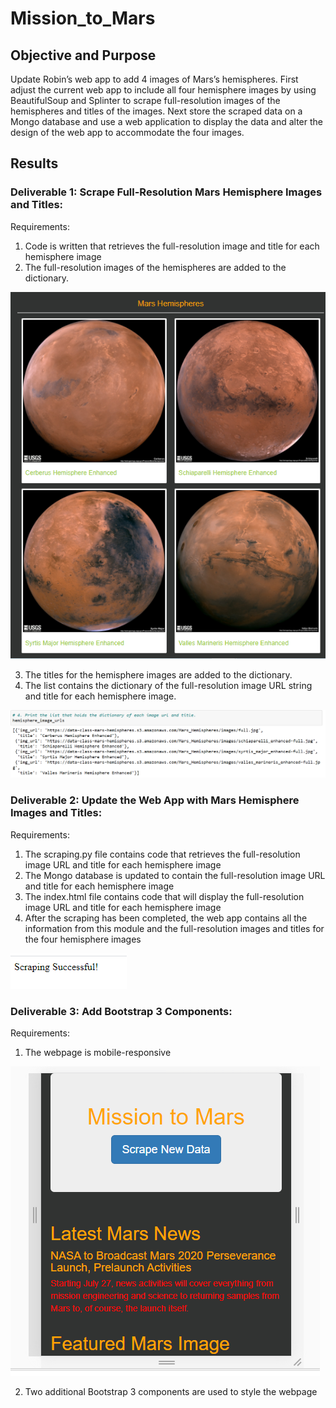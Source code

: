 # Mission_to_Mars

## Objective and Purpose
Update Robin’s web app to add 4 images of Mars’s hemispheres. First adjust the current web app to include all four hemisphere images by using BeautifulSoup and Splinter to scrape full-resolution images of the hemispheres and titles of the images. Next store the scraped data on a Mongo database and use a web application to display the data and alter the design of the web app to accommodate the four images.
## Results
### Deliverable 1: Scrape Full-Resolution Mars Hemisphere Images and Titles:
Requirements:
1.	Code is written that retrieves the full-resolution image and title for each hemisphere image
2.	The full-resolution images of the hemispheres are added to the dictionary. 

![Mars_Hemispheres]( https://github.com/fletchrk/Mission_to_Mars/blob/main/Resources/Mars_Hemispheres.png)

3.	The titles for the hemisphere images are added to the dictionary. 
4.	The list contains the dictionary of the full-resolution image URL string and title for each hemisphere image.

![Hemisphere_List]( https://github.com/fletchrk/Mission_to_Mars/blob/main/Resources/Hemisphere_List.png)

### Deliverable 2: Update the Web App with Mars Hemisphere Images and Titles:
Requirements:
1.	The scraping.py file contains code that retrieves the full-resolution image URL and title for each hemisphere image
2.	The Mongo database is updated to contain the full-resolution image URL and title for each hemisphere image
3.	The index.html file contains code that will display the full-resolution image URL and title for each hemisphere image
4.	After the scraping has been completed, the web app contains all the information from this module and the full-resolution images and titles for the four hemisphere images

![Scraping_Successful](https://github.com/fletchrk/Mission_to_Mars/blob/main/Resources/Scraping_Successful.png)


### Deliverable 3: Add Bootstrap 3 Components:
Requirements:
1.	The webpage is mobile-responsive

![Sampleofimageonmobiledevice]( https://github.com/fletchrk/Mission_to_Mars/blob/main/Resources/Sampleofimageonmobiledevice.PNG)

2.	Two additional Bootstrap 3 components are used to style the webpage




